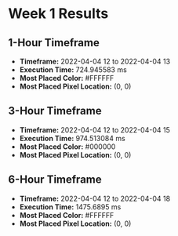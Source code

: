 # Week 1 Results
## 1-Hour Timeframe
- **Timeframe:** 2022-04-04 12 to 2022-04-04 13
- **Execution Time:** 724.945583 ms
- **Most Placed Color:** #FFFFFF
- **Most Placed Pixel Location:** (0, 0)
## 3-Hour Timeframe
- **Timeframe:** 2022-04-04 12 to 2022-04-04 15
- **Execution Time:** 974.513084 ms
- **Most Placed Color:** #000000
- **Most Placed Pixel Location:** (0, 0)
## 6-Hour Timeframe
- **Timeframe:** 2022-04-04 12 to 2022-04-04 18
- **Execution Time:** 1475.6895 ms
- **Most Placed Color:** #FFFFFF
- **Most Placed Pixel Location:** (0, 0)